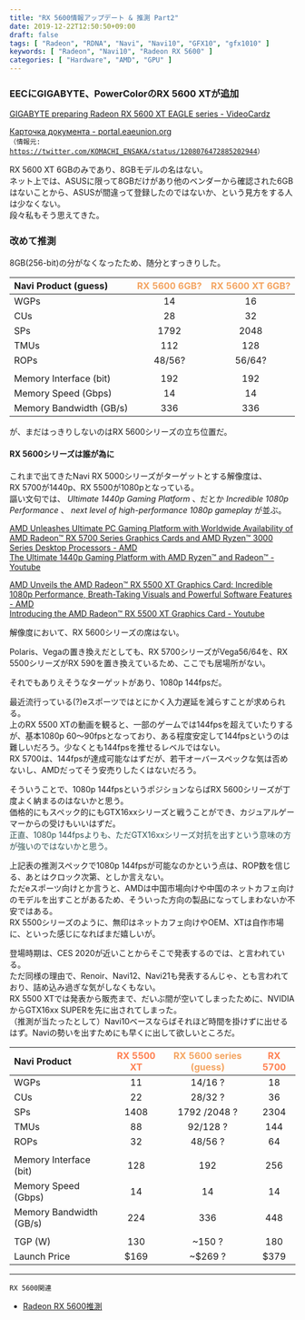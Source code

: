 ```yaml
---
title: "RX 5600情報アップデート & 推測 Part2"
date: 2019-12-22T12:50:50+09:00
draft: false
tags: [ "Radeon", "RDNA", "Navi", "Navi10", "GFX10", "gfx1010" ]
keywords: [ "Radeon", "Navi10", "Radeon RX 5600" ]
categories: [ "Hardware", "AMD", "GPU" ]
---
```


### EECにGIGABYTE、PowerColorのRX 5600 XTが追加
[GIGABYTE preparing Radeon RX 5600 XT EAGLE series - VideoCardz](https://videocardz.com/newz/gigabyte-preparing-radeon-rx-5600-xt-eagle-series)  

[Карточка документа - portal.eaeunion.org](https://portal.eaeunion.org/sites/odata/_layouts/15/Portal.EEC.Registry.UI/DisplayForm.aspx?ItemId=66050&ListId=d84d16d7-2cc9-4cff-a13b-530f96889dbc)  
<code>（情報元: <https://twitter.com/KOMACHI_ENSAKA/status/1208076472885202944>）</code>  

RX 5600 XT 6GBのみであり、8GBモデルの名はない。  
ネット上では、ASUSに限って8GBだけがあり他のベンダーから確認された6GBはないことから、ASUSが間違って登録したのではないか、という見方をする人は少なくない。  
段々私もそう思えてきた。  

### 改めて推測
8GB(256-bit)の分がなくなったため、随分とすっきりした。  

| Navi Product (guess) | <span style="color:#f4a460">RX 5600 6GB?</span> | <span style="color:#f4a460">RX 5600 XT 6GB?</span> |
| :--- | :---: | :---: |
| WGPs | 14 | 16 |
| CUs | 28 | 32 |
| SPs | 1792 | 2048 |
| TMUs | 112 |128 |
| ROPs | 48/56? | 56/64? |
||
| Memory Interface (bit) | 192 | 192 |
| Memory Speed (Gbps) | 14 | 14 |
| Memory Bandwidth (GB/s) | 336 | 336 |

が、まだはっきりしないのはRX 5600シリーズの立ち位置だ。  

#### RX 5600シリーズは誰が為に

これまで出てきたNavi RX 5000シリーズがターゲットとする解像度は、  
RX 5700が1440p、RX 5500が1080pとなっている。  
謳い文句では、 *Ultimate 1440p Gaming Platform* 、だとか *Incredible 1080p Performance* 、 *next level of high-performance 1080p gameplay* が並ぶ。  

[AMD Unleashes Ultimate PC Gaming Platform with Worldwide Availability of AMD Radeon™ RX 5700 Series Graphics Cards and AMD Ryzen™ 3000 Series Desktop Processors - AMD](http://ir.amd.com/news-releases/news-release-details/amd-unleashes-ultimate-pc-gaming-platform-worldwide-availability)  
[The Ultimate 1440p Gaming Platform with AMD Ryzen™ and Radeon™ - Youtube](https://www.youtube-nocookie.com/embed/OBnSTlPja0c)  

[AMD Unveils the AMD Radeon™ RX 5500 XT Graphics Card: Incredible 1080p Performance, Breath-Taking Visuals and Powerful Software Features - AMD](http://ir.amd.com/news-releases/news-release-details/amd-unveils-amd-radeontm-rx-5500-xt-graphics-card-incredible)  
[Introducing the AMD Radeon™ RX 5500 XT Graphics Card - Youtube](https://www.youtube-nocookie.com/embed/J7r6yVA27LY)  

解像度において、RX 5600シリーズの席はない。  

Polaris、Vegaの置き換えだとしても、RX 5700シリーズがVega56/64を、RX 5500シリーズがRX 590を置き換えているため、ここでも居場所がない。  

それでもありえそうなターゲットがあり、1080p 144fpsだ。  

最近流行っている(?)eスポーツではとにかく入力遅延を減らすことが求められる。  
上のRX 5500 XTの動画を観ると、一部のゲームでは144fpsを超えていたりするが、基本1080p 60〜90fpsとなっており、ある程度安定して144fpsというのは難しいだろう。少なくとも144fpsを推せるレベルではない。  
RX 5700は、144fpsが達成可能なはずだが、若干オーバースペックな気は否めないし、AMDだってそう安売りしたくはないだろう。  

そういうことで、1080p 144fpsというポジションならばRX 5600シリーズが丁度よく納まるのはないかと思う。  
価格的にもスペック的にもGTX16xxシリーズと戦うことができ、カジュアルゲーマーからの受けもいいはずだ。  
<span style="color:darkslategray">正直、1080p 144fpsよりも、ただGTX16xxシリーズ対抗を出すという意味の方が強いのではないかと思う。</span>  

上記表の推測スペックで1080p 144fpsが可能なのかという点は、ROP数を信じる、あとはクロック次第、としか言えない。  
ただeスポーツ向けとか言うと、AMDは中国市場向けや中国のネットカフェ向けのモデルを出すことがあるため、そういった方向の製品になってしまわないか不安ではある。  
RX 5500シリーズのように、無印はネットカフェ向けやOEM、XTは自作市場に、といった感じになればまだ嬉しいが。  

登場時期は、CES 2020が近いことからそこで発表するのでは、と言われている。  
ただ同様の理由で、Renoir、Navi12、Navi21も発表するんじゃ、とも言われており、詰め込み過ぎな気がしなくもない。  
RX 5500 XTでは発表から販売まで、だいぶ間が空いてしまったために、NVIDIAからGTX16xx SUPERを先に出されてしまった。  
（推測が当たったとして）Navi10ベースならばそれほど時間を掛けずに出せるはず。Naviの勢いを出すためにも早くに出して欲しいところだ。  

| Navi Product | <span style="color:coral">RX 5500 XT</span> | <span style="color:#f4a460">RX 5600 series (guess)</span> | <span style="color:coral">RX 5700</span> |
| :--- | :---: | :---: | :---: |
| WGPs | 11 | 14/16 ? | 18 |
| CUs | 22 | 28/32 ? | 36 |
| SPs | 1408 | 1792 /2048 ? |2304 |
| TMUs | 88 | 92/128 ? | 144 |
| ROPs | 32 | 48/56 ? | 64 |
||
| Memory Interface (bit) | 128 | 192 | 256 |
| Memory Speed (Gbps) | 14 | 14 | 14 |
| Memory Bandwidth (GB/s) | 224 | 336 |448 |
||
| TGP (W) | 130 | ~150 ? | 180 |
| Launch Price | $169 | ~$269 ? | $379 |

<hr>
<code>RX 5600関連</code>

 * [Radeon RX 5600推測 ](/posts/2019/12/18/radeon-rx-5600-guess/)


